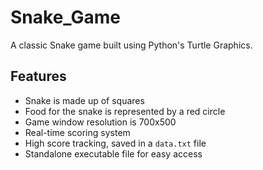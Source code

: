# Snake_Game
A classic Snake game built using Python's Turtle Graphics.

## Features
- Snake is made up of squares
- Food for the snake is represented by a red circle
- Game window resolution is 700x500
- Real-time scoring system
- High score tracking, saved in a `data.txt` file
- Standalone executable file for easy access

